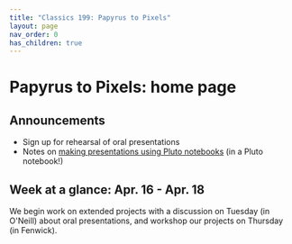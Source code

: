 ```yaml
---
title: "Classics 199: Papyrus to Pixels"
layout: page
nav_order: 0
has_children: true
---
```


# Papyrus to Pixels: home page





## Announcements


- Sign up for rehearsal of oral presentations
- Notes on [making presentations using Pluto notebooks](./julia/presentation.html) (in a Pluto notebook!)


## Week at a glance: Apr. 16 - Apr. 18

We begin work on extended projects with a discussion on Tuesday (in O'Neill) about oral presentations, and workshop our projects on Thursday (in Fenwick).

